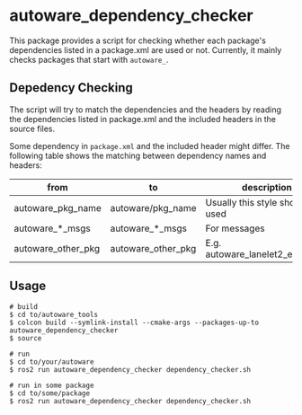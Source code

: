 # autoware_dependency_checker

This package provides a script for checking whether each package's dependencies listed in a package.xml are used or not.
Currently, it mainly checks packages that start with `autoware_`.

## Depedency Checking

The script will try to match the dependencies and the headers by reading the dependencies listed in package.xml and the included headers in the source files.

Some dependency in `package.xml` and the included header might differ.
The following table shows the matching between dependency names and headers:

| from               | to                 | description                       |
| ------------------ | ------------------ | --------------------------------- |
| autoware_pkg_name  | autoware/pkg_name  | Usually this style should be used |
| autoware\_\*\_msgs | autoware\_\*\_msgs | For messages                      |
| autoware_other_pkg | autoware_other_pkg | E.g. autoware_lanelet2_extension  |

## Usage

```Text
# build
$ cd to/autoware_tools
$ colcon build --symlink-install --cmake-args --packages-up-to autoware_dependency_checker
$ source

# run
$ cd to/your/autoware
$ ros2 run autoware_dependency_checker dependency_checker.sh

# run in some package
$ cd to/some/package
$ ros2 run autoware_dependency_checker dependency_checker.sh
```
